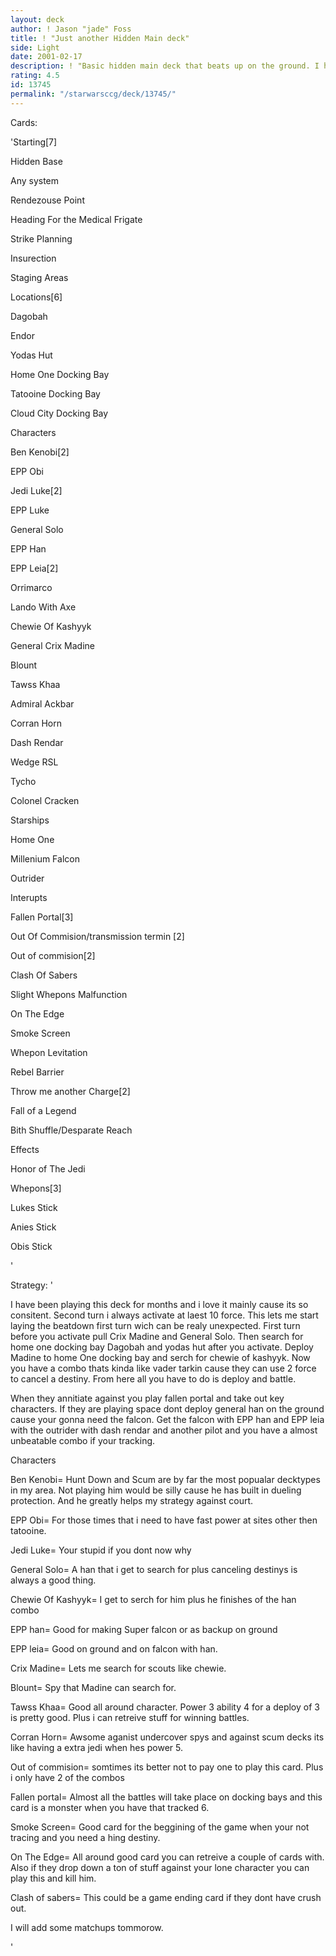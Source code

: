 ```yaml
---
layout: deck
author: ! Jason "jade" Foss
title: ! "Just another Hidden Main deck"
side: Light
date: 2001-02-17
description: ! "Basic hidden main deck that beats up on the ground. I have been using this deck for a long time and its realy consitant and puts up a battle against all dark decks."
rating: 4.5
id: 13745
permalink: "/starwarsccg/deck/13745/"
---
```

Cards: 

'Starting[7]

Hidden Base

Any system

Rendezouse Point

Heading For the Medical Frigate

Strike Planning

Insurection

Staging Areas


Locations[6]

Dagobah

Endor

Yodas Hut 

Home One Docking Bay

Tatooine Docking Bay

Cloud City Docking Bay


Characters

Ben Kenobi[2]

EPP Obi

Jedi Luke[2]

EPP Luke

General Solo

EPP Han

EPP Leia[2]

Orrimarco

Lando With Axe

Chewie Of Kashyyk

General Crix Madine

Blount

Tawss Khaa

Admiral Ackbar

Corran Horn

Dash Rendar

Wedge RSL

Tycho

Colonel Cracken


Starships

Home One

Millenium Falcon

Outrider


Interupts

Fallen Portal[3]

Out Of Commision/transmission termin [2]

Out of commision[2]

Clash Of Sabers

Slight Whepons Malfunction

On The Edge

Smoke Screen

Whepon Levitation

Rebel Barrier

Throw me another Charge[2]

Fall of a Legend

Bith Shuffle/Desparate Reach


Effects

Honor of The Jedi


Whepons[3]

Lukes Stick

Anies Stick

Obis Stick


'

Strategy: '

 I have been playing this deck for months and i love it mainly cause its so consitent. Second turn i always activate at laest 10 force. This lets me start laying the beatdown first turn wich can be realy unexpected. First turn before you activate pull Crix Madine and General Solo. Then search for home one docking bay Dagobah and yodas hut after you activate. Deploy Madine to home One docking bay and serch for chewie of kashyyk. Now you have a combo thats kinda like vader tarkin cause they can use 2 force to cancel a destiny. From here all you have to do is deploy and battle.

When they annitiate against you play fallen portal and take out key characters. If they are playing space dont deploy general han on the ground cause your gonna need the falcon. Get the falcon with EPP han and EPP leia with the outrider with dash rendar and another pilot and you have a almost unbeatable combo if your tracking. 


Characters


Ben Kenobi= Hunt Down and Scum are by far the most popualar decktypes in my area. Not playing him would be silly cause he has built in dueling protection. And he greatly helps my strategy against court.


EPP Obi= For those times that i need to have fast power at sites other then tatooine.


Jedi Luke= Your stupid if you dont now why


General Solo= A han that i get to search for plus canceling destinys is always a good thing.


Chewie Of Kashyyk= I get to serch for him plus he finishes of the han combo


EPP han= Good for making Super falcon or as backup on ground


EPP leia= Good on ground and on falcon with han.


Crix Madine= Lets me search for scouts like chewie.


Blount= Spy that Madine can search for.


Tawss Khaa= Good all around character. Power 3 ability 4 for a deploy of 3 is pretty good. Plus i can retreive stuff for winning battles.


Corran Horn= Awsome aganist undercover spys and against scum decks its like having a extra jedi when hes power 5.


Out of commision= somtimes its better not to pay one to play this card. Plus i only have 2 of the combos


Fallen portal= Almost all the battles will take place on docking bays and this card is a monster when you have that tracked 6.


Smoke Screen= Good card for the beggining of the game when your not tracing and you need a hing destiny.


On The Edge= All around good card you can retreive a couple of cards with. Also if they drop down a ton of stuff against your lone character you can play this and kill him.


Clash of sabers= This could be a game ending card if they dont have crush out.


I will add some matchups tommorow.













'
